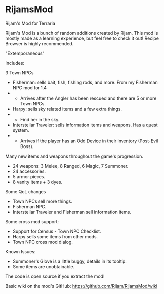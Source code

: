 # RijamsMod
Rijam's Mod for Terraria

Rijam's Mod is a bunch of random additions created by Rijam. This mod is mostly made as a learning experience, but feel free to check it out! Recipe Browser is highly recommended.

"Extemporaneous"

Includes:

3 Town NPCs
- Fisherman: sells bait, fish, fishing rods, and more. From my Fisherman NPC mod for 1.4
- - Arrives after the Angler has been rescued and there are 5 or more Town NPCs.
- Harpy: sells sky related items and a few extra things.
- - Find her in the sky.
- Interstellar Traveler: sells information items and weapons. Has a quest system.
- - Arrives if the player has an Odd Device in their inventory (Post-Evil Boss).

Many new items and weapons throughout the game's progression.
- 24 weapons: 3 Melee, 8 Ranged, 6 Magic, 7 Summoner.
- 24 accessories.
- 5 armor pieces.
- 8 vanity items + 3 dyes.

Some QoL changes
- Town NPCs sell more things.
- Fisherman NPC.
- Interstellar Traveler and Fisherman sell information items.

Some cross mod support:
- Support for Census - Town NPC Checklist.
- Harpy sells some items from other mods.
- Town NPC cross mod dialog.

Known Issues:
- Summoner's Glove is a little buggy, details in its tooltip.
- Some items are unobtainable.

The code is open source if you extract the mod!

Basic wiki on the mod's GitHub: https://github.com/Rijam/RijamsMod/wiki